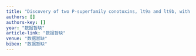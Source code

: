 ```yaml
---
title: "Discovery of two P-superfamily conotoxins, lt9a and lt9b, with different modifications on voltage-sensitive sodium channels"
authors: []
authors-key: []
year: "数据暂缺"
article-link: "数据暂缺"
venue: "数据暂缺"
bibex: "数据暂缺"
---
```


